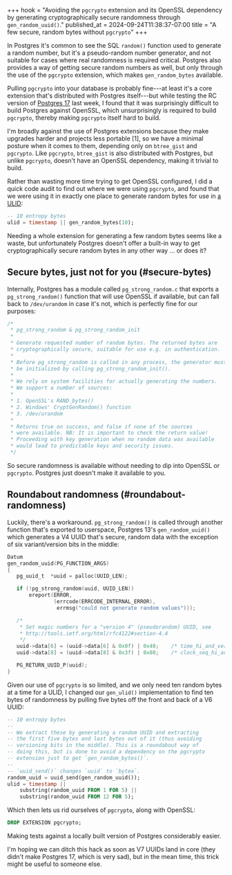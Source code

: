 +++
hook = "Avoiding the `pgcrypto` extension and its OpenSSL dependency by generating cryptographically secure randomness through `gen_random_uuid()`."
published_at = 2024-09-24T11:38:37-07:00
title = "A few secure, random bytes without `pgcrypto`"
+++

In Postgres it's common to see the SQL `random()` function used to generate a random number, but it's a pseudo-random number generator, and not suitable for cases where real randomness is required critical. Postgres also provides a way of getting secure random numbers as well, but only through the use of the `pgcrypto` extension, which makes `gen_random_bytes` available.

Pulling `pgcrypto` into your database is probably fine---at least it's a core extension that's distributed with Postgres itself---but while testing the RC version of [Postgres 17](https://www.crunchydata.com/blog/real-world-performance-gains-with-postgres-17-btree-bulk-scans) last week, I found that it was surprisingly difficult to build Postgres against OpenSSL, which unsurprisingly is required to build `pgcrypto`, thereby making `pgcrypto` itself hard to build.

I'm broadly against the use of Postgres extensions because they make upgrades harder and projects less portable [1], so we have a minimal posture when it comes to them, depending only on `btree_gist` and `pgcrypto`. Like `pgcrypto`, `btree_gist` is also distributed with Postgres, but unlike `pgcrypto`, doesn't have an OpenSSL dependency, making it trivial to build.

Rather than wasting more time trying to get OpenSSL configured, I did a quick code audit to find out where we were using `pgcrypto`, and found that we were using it in exactly one place to generate random bytes for use in [a ULID](/nanoglyphs/026-ids):

``` sql
-- 10 entropy bytes
ulid = timestamp || gen_random_bytes(10);
```

Needing a whole extension for generating a few random bytes seems like a waste, but unfortunately Postgres doesn't offer a built-in way to get cryptographically secure random bytes in any other way ... or does it?

## Secure bytes, just not for you (#secure-bytes)

Internally, Postgres has a module called `pg_strong_random.c` that exports a `pg_strong_random()` function that will use OpenSSL if available, but can fall back to `/dev/urandom` in case it's not, which is perfectly fine for our purposes:

``` c
/*
 * pg_strong_random & pg_strong_random_init
 *
 * Generate requested number of random bytes. The returned bytes are
 * cryptographically secure, suitable for use e.g. in authentication.
 *
 * Before pg_strong_random is called in any process, the generator must first
 * be initialized by calling pg_strong_random_init().
 *
 * We rely on system facilities for actually generating the numbers.
 * We support a number of sources:
 *
 * 1. OpenSSL's RAND_bytes()
 * 2. Windows' CryptGenRandom() function
 * 3. /dev/urandom
 *
 * Returns true on success, and false if none of the sources
 * were available. NB: It is important to check the return value!
 * Proceeding with key generation when no random data was available
 * would lead to predictable keys and security issues.
 */
 ```
 
So secure randomness is available without needing to dip into OpenSSL or `pgcrypto`. Postgres just doesn't make it available to you.

## Roundabout randomness (#roundabout-randomness)
 
Luckily, there's a workaround. `pg_strong_random()` is called through another function that's exported to userspace, Postgres 13's `gen_random_uuid()` which generates a V4 UUID that's secure, random data with the exception of six variant/version bits in the middle:
 
 ``` c
Datum
gen_random_uuid(PG_FUNCTION_ARGS)
{
    pg_uuid_t  *uuid = palloc(UUID_LEN);

    if (!pg_strong_random(uuid, UUID_LEN))
        ereport(ERROR,
                (errcode(ERRCODE_INTERNAL_ERROR),
                 errmsg("could not generate random values")));

    /*
     * Set magic numbers for a "version 4" (pseudorandom) UUID, see
     * http://tools.ietf.org/html/rfc4122#section-4.4
     */
    uuid->data[6] = (uuid->data[6] & 0x0f) | 0x40;    /* time_hi_and_version */
    uuid->data[8] = (uuid->data[8] & 0x3f) | 0x80;    /* clock_seq_hi_and_reserved */

    PG_RETURN_UUID_P(uuid);
}
```

Given our use of `pgcrypto` is so limited, and we only need ten random bytes at a time for a ULID, I changed our `gen_ulid()` implementation to find ten bytes of randomness by pulling five bytes off the front and back of a V6 UUID:

``` sql
-- 10 entropy bytes
--
-- We extract these by generating a random UUID and extracting
-- the first five bytes and last bytes out of it (thus avoiding
-- versioning bits in the middle). This is a roundabout way of
-- doing this, but is done to avoid a dependency on the pgcrypto
-- extension just to get `gen_random_bytes()`.
--
-- `uuid_send()` changes `uuid` to `bytea`.
random_uuid = uuid_send(gen_random_uuid());
ulid = timestamp ||
    substring(random_uuid FROM 1 FOR 5) ||
    substring(random_uuid FROM 12 FOR 5);
```

Which then lets us rid ourselves of `pgcrypto`, along with OpenSSL:

``` sql
DROP EXTENSION pgcrypto;
```

Making tests against a locally built version of Postgres considerably easier.

I'm hoping we can ditch this hack as soon as V7 UUIDs land in core (they didn't make Postgres 17, which is very sad), but in the mean time, this trick might be useful to someone else.
